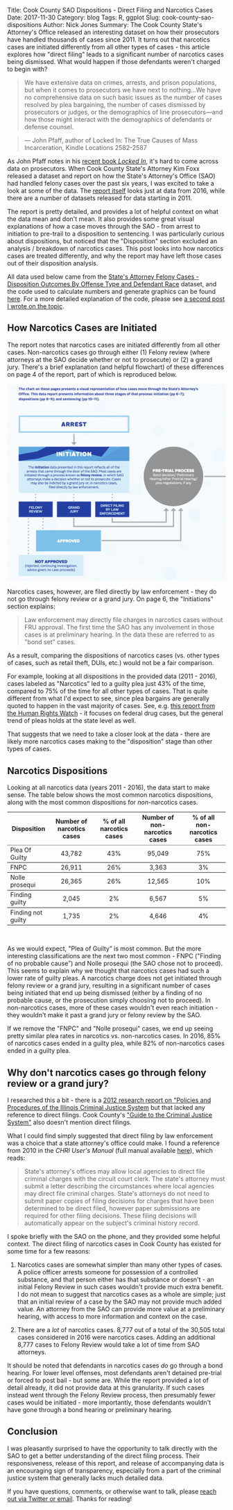 Title: Cook County SAO Dispositions - Direct Filing and Narcotics Cases
Date: 2017-11-30
Category: blog
Tags: R, ggplot
Slug: cook-county-sao-dispositions
Author: Nick Jones
Summary: The Cook County State's Attorney's Office released an interesting dataset on how their prosecutors have handled thousands of cases since 2011. It turns out that narcotics cases are initiated differently from all other types of cases - this article explores how "direct filing" leads to a significant number of narcotics cases being dismissed. What would happen if those defendants weren't charged to begin with?

> We have extensive data on crimes, arrests, and prison populations, but when it comes to prosecutors we have next to nothing...We have no comprehensive data on such basic issues as the number of cases resolved by plea bargaining, the number of cases dismissed by prosecutors or judges, or the demographics of line prosecutors—and how those might interact with the demographics of defendants or defense counsel.

> &mdash; John Pfaff, author of Locked In: The True Causes of Mass Incarceration, Kindle Locations 2582-2587

As John Pfaff notes in his [recent book _Locked In_](https://www.goodreads.com/book/show/29502356-locked-in), it's hard to come across data on prosecutors. When Cook County State's Attorney Kim Foxx released a dataset and report on how the State's Attorney's Office (SAO) had handled felony cases over the past six years, I was excited to take a look at some of the data. The [report itself](https://www.cookcountystatesattorney.org/sites/default/files/files/documents/ccsao-data-report-oct-2017.pdf) looks just at data from 2016, while there are a number of datasets released for data starting in 2011.

The report is pretty detailed, and provides a lot of helpful context on what the data mean and don't mean. It also provides some great visual explanations of how a case moves through the SAO - from arrest to initiation to pre-trail to a disposition to sentencing. I was particularly curious about dispositions, but noticed that the "Disposition" section excluded an analysis / breakdown of narcotics cases. This post looks into how narcotics cases are treated differently, and why the report may have left those cases out of their disposition analysis.

All data used below came from the [State's Attorney Felony Cases - Disposition Outcomes By Offense Type and Defendant Race](https://datacatalog.cookcountyil.gov/Courts/State-s-Attorney-Felony-Cases-Disposition-Outcomes/cqdb-r84f) dataset, and the code used to calculate numbers and generate graphics can be found [here](https://github.com/nrjones8/cook-county-states-attorney/blob/master/analysis.R). For a more detailed explanation of the code, please see [a second post I wrote on the topic](https://nrjones8.me/dplyr-intro-sao-data.html).

## How Narcotics Cases are Initiated
The report notes that narcotics cases are initiated differently from all other cases. Non-narcotics cases go through either (1) Felony review (where attorneys at the SAO decide whether or not to prosecute) or (2) a grand jury. There's a brief explanation (and helpful flowchart) of these differences on page 4 of the report, part of which is reproduced below.

![Case initiation process](images/initiation_process.png "Case initiation process")

Narcotics cases, however, are filed directly by law enforcement - they do not go through felony review or a grand jury. On page 6, the "Initiations" section explains:

> Law enforcement may directly file charges in narcotics cases without FRU approval. The first time the SAO has any involvement in those cases is at preliminary hearing. In the data these are referred to as "bond set" cases.

As a result, comparing the dispositions of narcotics cases (vs. other types of cases, such as retail theft, DUIs, etc.) would not be a fair comparison.

For example, looking at all dispositions in the provided data (2011 - 2016), cases labeled as "Narcotics” led to a guilty plea just 43% of the time, compared to 75% of the time for all other types of cases. That is quite different from what I'd expect to see, since plea bargains are generally quoted to happen in the vast majority of cases. See, e.g. [this report from the Human Rights Watch](https://www.hrw.org/report/2013/12/05/offer-you-cant-refuse/how-us-federal-prosecutors-force-drug-defendants-plead) - it focuses on federal drug cases, but the general trend of pleas holds at the state level as well.

That suggests that we need to take a closer look at the data - there are likely more narcotics cases making to the "disposition” stage than other types of cases.
## Narcotics Dispositions
Looking at all narcotics data (years 2011 - 2016), the data start to make sense. The table below shows the most common narcotics dispositions, along with the most common dispositions for _non_-narcotics cases.

<table border=1 frame=void rules=rows>
    <thead>
        <tr>
        <th>Disposition</th>
        <th align="center">Number of narcotics cases</th>
        <th align="center">% of all narcotics cases</th>
        <th align="center">Number of non-narcotics cases</th>
        <th align="center">% of all non-narcotics cases</th>
        </tr>
    </thead>
    <tbody>
    <tr>
        <td>Plea Of Guilty</td>
        <td align="center">43,782</td>
        <td align="center">43%</td>
        <td align="center">95,049</td>
        <td align="center">75%</td>
    </tr>
    <tr>
        <td>FNPC</td>
        <td align="center">26,911</td>
        <td align="center">26%</td>
        <td align="center">3,363</td>
        <td align="center">3%</td>
    </tr>
    <tr>
        <td>Nolle prosequi</td>
        <td align="center">26,365</td>
        <td align="center">26%</td>
        <td align="center">12,565</td>
        <td align="center">10%</td>
    </tr>
    <tr>
        <td>Finding guilty</td>
        <td align="center">2,045</td>
        <td align="center">2%</td>
        <td align="center">6,567</td>
        <td align="center">5%</td>
    </tr>
    <tr>
        <td>Finding not guilty</td>
        <td align="center">1,735</td>
        <td align="center">2%</td>
        <td align="center">4,646</td>
        <td align="center">4%</td>
    </tr>
    </tbody>
</table>

<br />

As we would expect, "Plea of Guilty” is most common. But the more interesting classifications are the next two most common - FNPC ("Finding of no probable cause”) and Nolle prosequi (the SAO chose not to proceed). This seems to explain why we thought that narcotics cases had such a lower rate of guilty pleas. A narcotics charge does not get initiated through felony review or a grand jury, resulting in a significant number of cases being initiated that end up being dismissed (either by a finding of no probable cause, or the prosecution simply choosing not to proceed). In non-narcotics cases, more of these cases wouldn't even reach initiation - they wouldn't make it past a grand jury or felony review by the SAO.

If we remove the "FNPC" and "Nolle prosequi" cases, we end up seeing pretty similar plea rates in narcotics vs. non-narcotics cases. In 2016, 85% of narcotics cases ended in a guilty plea, while 82% of non-narcotics cases ended in a guilty plea.

## Why don't narcotics cases go through felony review or a grand jury?
I researched this a bit - there is a [2012 research report on "Policies and Procedures of the Illinois Criminal Justice System](http://www.icjia.state.il.us/assets/pdf/ResearchReports/Policies_and_Procedures_of_the_Illinois_Criminal_Justice_System_Aug2012.pdf) but that lacked any reference to direct filings. Cook County's ["Guide to the Criminal Justice System"](https://www.cookcountyil.gov/service/guide-criminal-justice-system) also doesn't mention direct filings.

What I could find simply suggested that direct filing by law enforcement was a choice that a state attorney's office could make. I found a reference from 2010 in the _CHRI User's Manual_ (full manual available [here](http://www.isp.state.il.us/docs/5-336e.pdf)), which reads:

> State's attorney's offices may allow local agencies to direct file criminal charges with the circuit court clerk. The state's attorney must submit a letter describing the circumstances where local agencies may direct file criminal charges. State's attorneys do not need to submit paper copies of filing decisions for charges that have been determined to be direct filed, however paper submissions are required for other filing decisions. These filing decisions will automatically appear on the subject's criminal history record.

I spoke briefly with the SAO on the phone, and they provided some helpful context. The direct filing of narcotics cases in Cook County has existed for some time for a few reasons:

1. Narcotics cases are somewhat simpler than many other types of cases. A police officer arrests someone for possession of a controlled substance, and that person either has that substance or doesn't - an initial Felony Review in such cases wouldn't provide much extra benefit. I do not mean to suggest that narcotics cases as a whole are simple; just that an initial review of a case by the SAO may not provide much added value. An attorney from the SAO can provide more value at a preliminary hearing, with access to more information and context on the case.

2. There are a _lot_ of narcotics cases. 8,777 out of a total of the 30,505 total cases considered in 2016 were narcotics cases. Adding an additional 8,777 cases to Felony Review would take a lot of time from SAO attorneys.

It should be noted that defendants in narcotics cases _do_ go through a bond hearing. For lower level offenses, most defendants aren't detained pre-trial or forced to post bail - but some are. While the report provided a lot of detail already, it did not provide data at this granularity. If such cases instead went through the Felony Review process, then presumably fewer cases would be initiated - more importantly, those defendants wouldn't have gone through a bond hearing or preliminary hearing.

## Conclusion

I was pleasantly surprised to have the opportunity to talk directly with the SAO to get a better understanding of the direct filing process. Their responsiveness, release of this report, and release of accompanying data is an encouraging sign of transparency, especially from a part of the criminal justice system that generally lacks much detailed data.

If you have questions, comments, or otherwise want to talk, please [reach out via Twitter or email](https://nrjones8.me/about.html). Thanks for reading!
